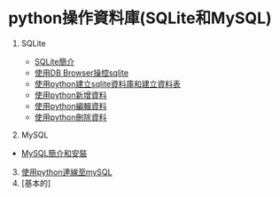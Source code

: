 # python操作資料庫(SQLite和MySQL)
1. SQLite
	- [SQLite簡介](./sqlite/SQLite簡介)
	- [使用DB Browser操控sqlite](./sqlite/使用DB_Browser操控sqlite)
	- [使用python建立sqlite資料庫和建立資料表](./sqlite/使用python建立sqlite資料庫和建立資料表)
	- [使用python新增資料](./sqlite/使用python新增資料)
	- [使用python編輯資料](./sqlite/使用python編輯資料)
	- [使用python刪除資料](./sqlite/使用python刪除資料)

2. MySQL
  - [MySQL簡介和安裝](./mySQL/mySQL簡介和安裝)
3. [使用python連線至mySQL](./連線mySQL)
4. [基本的]